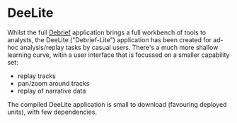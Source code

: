 DeeLite
=======

Whilst the full [Debrief] application brings a full workbench of tools to analysts, the DeeLite ("Debrief-Lite") application has been created for ad-hoc analysis/replay tasks by casual users.   There's a much more shallow learning curve, witin a user interface that is focussed on a smaller capability set:

* replay tracks
* pan/zoom around tracks
* replay of narrative data

The compiled DeeLite application is small to download (favouring deployed units), with few dependencies.


[Debrief]:www.debrief.info

